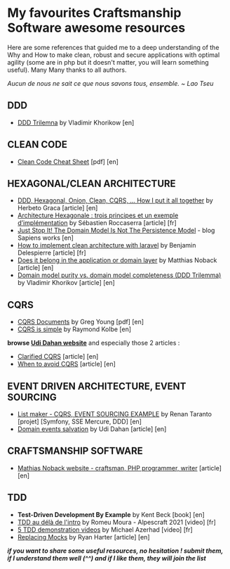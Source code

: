 # __My favourites Craftsmanship Software awesome resources__

Here are some references that guided me to a deep understanding of the Why and How to make clean, robust and secure applications with optimal agility (some are in php but it doesn't matter, you will learn something useful). Many Many thanks to all authors.

_Aucun de nous ne sait ce que nous savons tous, ensemble. ~ Lao Tseu_

## DDD
- [DDD Trilemna](https://enterprisecraftsmanship.com/posts/domain-model-purity-completeness/) by Vladimir Khorikow [en]

## CLEAN CODE
- [Clean Code Cheat Sheet](https://www.planetgeek.ch/wp-content/uploads/2014/11/Clean-Code-V2.4.pdf) [pdf] [en]

## HEXAGONAL/CLEAN ARCHITECTURE
- [DDD, Hexagonal, Onion, Clean, CQRS, … How I put it all together](https://herbertograca.com/2017/11/16/explicit-architecture-01-ddd-hexagonal-onion-clean-cqrs-how-i-put-it-all-together/) by Herbeto Graca [article] [en]
- [Architecture Hexagonale : trois principes et un exemple d’implémentation](https://blog.octo.com/architecture-hexagonale-trois-principes-et-un-exemple-dimplementation) by Sébastien Roccaserra [article] [fr]
- [Just Stop It! The Domain Model Is Not The Persistence Model](https://blog.sapiensworks.com/post/2012/04/07/Just-Stop-It!-The-Domain-Model-Is-Not-The-Persistence-Model.aspx) - blog Sapiens works [en]
- [How to implement clean architecture with laravel](https://dev.to/bdelespierre/how-to-implement-clean-architecture-with-laravel-2f2i) by Benjamin Delespierre [article] [fr]
- [Does it belong in the application or domain layer](https://matthiasnoback.nl/2021/02/does-it-belong-in-the-application-or-domain-layer/) by Matthias Noback [article] [en]
- [Domain model purity vs. domain model completeness (DDD Trilemma)](https://enterprisecraftsmanship.com/posts/domain-model-purity-completeness/) by Vladimir Khorikov [article] [en]


## CQRS
- [CQRS Documents](https://cqrs.files.wordpress.com/2010/11/cqrs_documents.pdf) by Greg Young [pdf] [en]
- [CQRS is simple](https://gist.github.com/raykolbe/5623035) by Raymond Kolbe [en]

__browse [Udi Dahan website](https://udidahan.com/)__ and especially those 2 articles :
- [Clarified CQRS](https://udidahan.com/2009/12/09/clarified-cqrs/) [article] [en]
- [When to avoid CQRS](https://udidahan.com/2011/04/22/when-to-avoid-cqrs/) [article] [en]

## EVENT DRIVEN ARCHITECTURE, EVENT SOURCING
- [List maker - CQRS, EVENT SOURCING EXAMPLE](https://github.com/renan-taranto/cqrs-event-sourcing-example) by Renan Taranto [projet] [Symfony, SSE Mercure, DDD] [en]
- [Domain events salvation](https://udidahan.com/2009/06/14/domain-events-salvation/) by Udi Dahan [article] [en]

## CRAFTSMANSHIP SOFTWARE
- [Mathias Noback website - craftsman, PHP programmer, writer](https://matthiasnoback.nl/) [article] [en]

## TDD
- __Test-Driven Development By Example__ by Kent Beck [book] [en]
- [TDD au délà de l'intro](https://youtu.be/RlkgetzDenI) by Romeu Moura - Alpescraft 2021 [video] [fr]
- [5 TDD demonstration videos](https://www.youtube.com/channel/UCdcsr2L2WC0OON39Ar3hBKQ/videos) by Michael Azerhad [video] [fr]
- [Replacing Mocks](https://ryanharter.com/blog/2020/06/replacing-mocks/) by Ryan Harter [article] [en]


___if you want to share some useful resources, no hesitation ! submit them, if I understand them well (^^) and if I like them, they will join the list___
